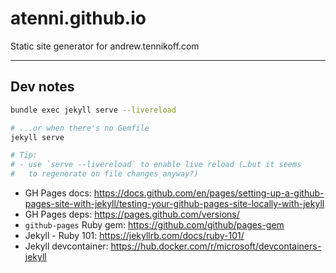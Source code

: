 # atenni.github.io

Static site generator for andrew.tennikoff.com

---

## Dev notes

```bash
bundle exec jekyll serve --livereload

# ...or when there's no Gemfile
jekyll serve

# Tip:
# - use `serve --livereload` to enable live reload (…but it seems
#   to regenerate on file changes anyway?)
```

- GH Pages docs:
  https://docs.github.com/en/pages/setting-up-a-github-pages-site-with-jekyll/testing-your-github-pages-site-locally-with-jekyll
- GH Pages deps: https://pages.github.com/versions/
- `github-pages` Ruby gem: https://github.com/github/pages-gem
- Jekyll - Ruby 101: https://jekyllrb.com/docs/ruby-101/
- Jekyll devcontainer: https://hub.docker.com/r/microsoft/devcontainers-jekyll
